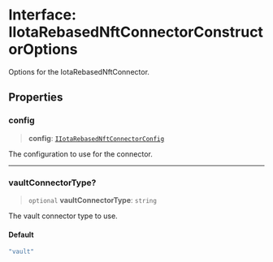 # Interface: IIotaRebasedNftConnectorConstructorOptions

Options for the IotaRebasedNftConnector.

## Properties

### config

> **config**: [`IIotaRebasedNftConnectorConfig`](IIotaRebasedNftConnectorConfig.md)

The configuration to use for the connector.

***

### vaultConnectorType?

> `optional` **vaultConnectorType**: `string`

The vault connector type to use.

#### Default

```ts
"vault"
```
